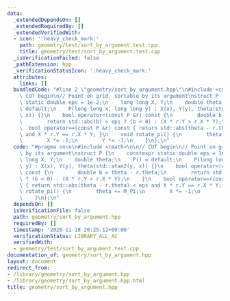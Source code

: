 ```yaml
---
data:
  _extendedDependsOn: []
  _extendedRequiredBy: []
  _extendedVerifiedWith:
  - icon: ':heavy_check_mark:'
    path: geometry/test/sort_by_argument.test.cpp
    title: geometry/test/sort_by_argument.test.cpp
  _isVerificationFailed: false
  _pathExtension: hpp
  _verificationStatusIcon: ':heavy_check_mark:'
  attributes:
    links: []
  bundledCode: "#line 2 \"geometry/sort_by_argument.hpp\"\n#include <cmath>\n\n//\
    \ CUT begin\n// Point on grid, sortable by its argument\nstruct P {\n    constexpr\
    \ static double eps = 1e-2;\n    long long X, Y;\n    double theta;\n    P() =\
    \ default;\n    P(long long x, long long y) : X(x), Y(y), theta(std::atan2(y,\
    \ x)) {}\n    bool operator<(const P &r) const {\n        double b = theta - r.theta;\n\
    \        return std::abs(b) > eps ? (b < 0) : (X * r.Y > r.X * Y);\n    }\n  \
    \  bool operator==(const P &r) const { return std::abs(theta - r.theta) < eps\
    \ and X * r.Y == r.X * Y; }\n    void rotate_pi() {\n        theta += M_PI;\n\
    \        X *= -1;\n        Y *= -1;\n    }\n};\n"
  code: "#pragma once\n#include <cmath>\n\n// CUT begin\n// Point on grid, sortable\
    \ by its argument\nstruct P {\n    constexpr static double eps = 1e-2;\n    long\
    \ long X, Y;\n    double theta;\n    P() = default;\n    P(long long x, long long\
    \ y) : X(x), Y(y), theta(std::atan2(y, x)) {}\n    bool operator<(const P &r)\
    \ const {\n        double b = theta - r.theta;\n        return std::abs(b) > eps\
    \ ? (b < 0) : (X * r.Y > r.X * Y);\n    }\n    bool operator==(const P &r) const\
    \ { return std::abs(theta - r.theta) < eps and X * r.Y == r.X * Y; }\n    void\
    \ rotate_pi() {\n        theta += M_PI;\n        X *= -1;\n        Y *= -1;\n\
    \    }\n};\n"
  dependsOn: []
  isVerificationFile: false
  path: geometry/sort_by_argument.hpp
  requiredBy: []
  timestamp: '2020-11-18 20:25:12+09:00'
  verificationStatus: LIBRARY_ALL_AC
  verifiedWith:
  - geometry/test/sort_by_argument.test.cpp
documentation_of: geometry/sort_by_argument.hpp
layout: document
redirect_from:
- /library/geometry/sort_by_argument.hpp
- /library/geometry/sort_by_argument.hpp.html
title: geometry/sort_by_argument.hpp
---
```

